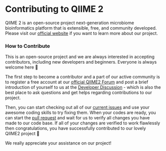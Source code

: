# Contributing to QIIME 2



QIIME 2 is an open-source project next-generation microbiome bioinformatics platform that is extensible, free, and community developed. Please visit our [official website](https://forum.qiime2.org) if you want to learn more about our project.



### How to Contribute

This is an open-source project and we are always interested in accepting contributors, including new developers and beginners. Everyone is always welcome here 💖


The first step to become a contributor and a part of our active community is to register a free account at our [official QIIME2 Forum](https://forum.qiime2.org) and post a brief introduction of yourself to us at the [Developer Discussion](https://forum.qiime2.org/c/dev-discussion) - which is also the best place to ask questions and get helps regarding contributions to our project.

Then, you can start checking out all of our [current issues](https://github.com/qiime2/qiime2/issues) and use your awesome coding skills to try fixing them. When your codes are ready, you can start the [pull request](https://github.com/qiime2/qiime2/pulls) and wait for us to verify all changes you have made to our code base. If all of your changes are verified to work flawlessly then congratulations, you have successfully contributed to our lovely QIIME2 project 🌟

We really appreciate your assistance on our project!
